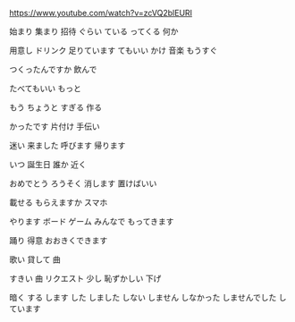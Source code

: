 https://www.youtube.com/watch?v=zcVQ2blEURI


始まり
集まり
招待
ぐらい
ている
ってくる
何か

用意し
ドリンク
足りています
てもいい
かけ
音楽
もうすぐ

つくったんですか
飲んで

たべてもいい
もっと

もう
ちょうと
すぎる
作る

かったです
片付け
手伝い

迷い
来ました
呼びます
帰ります

いつ
誕生日
誰か
近く

おめでとう
ろうそく
消します
置けばいい


載せる
もらえますか
スマホ

やります
ボード
ゲーム
みんなで
もってきます

踊り
得意
おおきくできます

歌い
貸して
曲

すきい
曲
リクエスト
少し
恥ずかしい
下げ

暗く
する
します
した
しました
しない
しません
しなかった
しませんでした
しています
